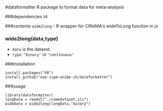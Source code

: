 #dataformatter
R package to format data for meta-analysis

###dependencies
`V8`

###contents
`wide2long` - R wrapper for CINeMA's wideToLong function in js

### wide2long(data,type)
- `data` is the dataset.
- `type`: `"binary"` or `"continuous"`


###installation
```
install.packages("V8")
install_github("esm-ispm-unibe-ch/dataformatter")
```

###usage
```
library(dataformatter)
longData = readxl("./somedataset.xls")
wideData = wide2long(longData,"binary")
```

